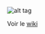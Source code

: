 ![alt tag](http://img15.hostingpics.net/pics/935038logoblackpanda.png)

Voir le [wiki](https://github.com/blackpandhack/CTF-Tools/wiki)
